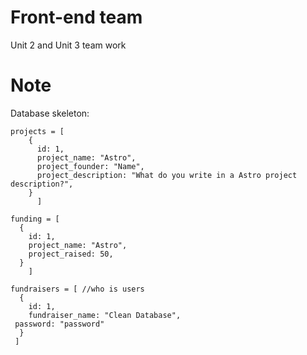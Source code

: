 # Front-end team
Unit 2 and Unit 3 team work 
# Note 
Database skeleton: 

```
projects = [
    {
      id: 1,
      project_name: "Astro",
      project_founder: "Name",
      project_description: "What do you write in a Astro project description?",
    } 
      ]
  ```
  
  ```
funding = [
    {
      id: 1,
      project_name: "Astro",
      project_raised: 50,
    }    
      ]
   ```
   
  ```      
fundraisers = [ //who is users
    {
      id: 1,
      fundraiser_name: "Clean Database",
   password: "password"  
    }  
   ]
```      
 
